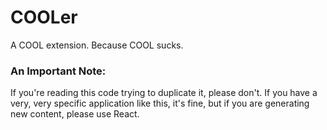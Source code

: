 # COOLer

A COOL extension. Because COOL sucks.

### An Important Note:
If you're reading this code trying to duplicate it,
please don't. If you have a very, very specific application
like this, it's fine, but if you are generating new content,
please use React.